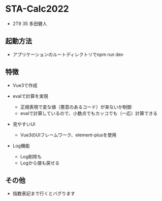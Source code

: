 # STA-Calc2022

- 2T9 35 多田健人

## 起動方法

- アプリケーションのルートディレクトリでnpm run dev

## 特徴

- Vue3で作成

- evalで計算を実現
    - 正規表現で変な値（悪意のあるコード）が来ないか制御
    - evalで計算しているので、小数点でもカッコでも（一応）計算できる

- 見やすいUI
    - Vue3のUIフレームワーク、element-plusを使用

- Log機能
    - Log削除も
    - Logから値も戻せる

## その他

- 指数表記まで行くとバグります

